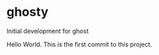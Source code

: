 ghosty
======

Initial development for ghost

Hello World. This is the first commit to this project.
